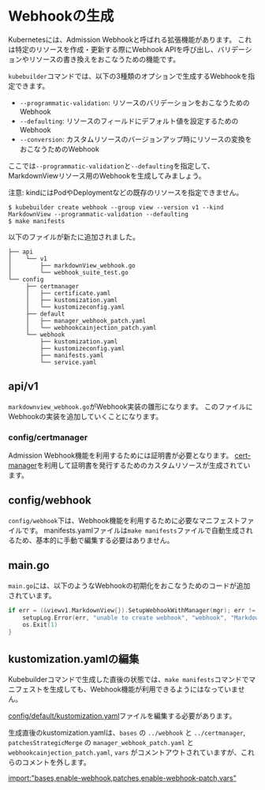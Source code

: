 # Webhookの生成

Kubernetesには、Admission Webhookと呼ばれる拡張機能があります。
これは特定のリソースを作成・更新する際にWebhook APIを呼び出し、バリデーションやリソースの書き換えをおこなうための機能です。

`kubebuilder`コマンドでは、以下の3種類のオプションで生成するWebhookを指定できます。

- `--programmatic-validation`: リソースのバリデーションをおこなうためのWebhook
- `--defaulting`: リソースのフィールドにデフォルト値を設定するためのWebhook
- `--conversion`: カスタムリソースのバージョンアップ時にリソースの変換をおこなうためのWebhook

ここでは`--programmatic-validation`と`--defaulting`を指定して、MarkdownViewリソース用のWebhookを生成してみましょう。

注意: kindにはPodやDeploymentなどの既存のリソースを指定できません。

```console
$ kubebuilder create webhook --group view --version v1 --kind MarkdownView --programmatic-validation --defaulting
$ make manifests
```

以下のファイルが新たに追加されました。

```
├── api
│    └── v1
│        ├── markdownView_webhook.go
│        └── webhook_suite_test.go
└── config
     ├── certmanager
     │   ├── certificate.yaml
     │   ├── kustomization.yaml
     │   └── kustomizeconfig.yaml
     ├── default
     │   ├── manager_webhook_patch.yaml
     │   └── webhookcainjection_patch.yaml
     └── webhook
         ├── kustomization.yaml
         ├── kustomizeconfig.yaml
         ├── manifests.yaml
         └── service.yaml
```

## api/v1

`markdownview_webhook.go`がWebhook実装の雛形になります。
このファイルにWebhookの実装を追加していくことになります。

### config/certmanager

Admission Webhook機能を利用するためには証明書が必要となります。
[cert-manager][]を利用して証明書を発行するためのカスタムリソースが生成されています。

## config/webhook

`config/webhook`下は、Webhook機能を利用するために必要なマニフェストファイルです。
manifests.yamlファイルは`make manifests`ファイルで自動生成されるため、基本的に手動で編集する必要はありません。

## main.go

`main.go`には、以下のようなWebhookの初期化をおこなうためのコードが追加されています。

```go
if err = (&viewv1.MarkdownView{}).SetupWebhookWithManager(mgr); err != nil {
	setupLog.Error(err, "unable to create webhook", "webhook", "MarkdownView")
	os.Exit(1)
}
```

## kustomization.yamlの編集

Kubebuilderコマンドで生成した直後の状態では、`make manifests`コマンドでマニフェストを生成しても、Webhook機能が利用できるようにはなっていません。

[config/default/kustomization.yaml](https://github.com/zoetrope/kubebuilder-training/blob/master/codes/markdown-view/config/default/kustomization.yaml)ファイルを編集する必要があります。

生成直後のkustomization.yamlは、`bases` の `../webhook` と `../certmanager`, `patchesStrategicMerge` の `manager_webhook_patch.yaml` と `webhookcainjection_patch.yaml`, `vars` がコメントアウトされていますが、これらのコメントを外します。

[import:"bases,enable-webhook,patches,enable-webhook-patch,vars"](../../codes/00_scaffold/config/default/kustomization.yaml)

[cert-manager]: https://github.com/jetstack/cert-manager
